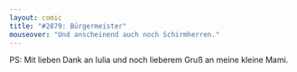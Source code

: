 ```yaml
---
layout: comic
title: "#2879: Bürgermeister"
mouseover: "Und anscheinend auch noch Schirmherren."
---
```


PS: Mit lieben Dank an Iulia und noch lieberem Gruß an meine kleine Mami.
